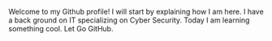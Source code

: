 Welcome to my Github profile!
I will start by explaining how I am here.
I have a back ground on IT specializing on Cyber Security. 
Today I am learning something cool. Let Go GitHub.

